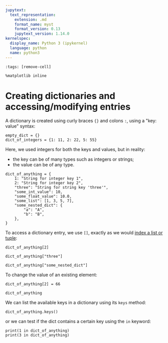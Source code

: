 ```yaml
---
jupytext:
  text_representation:
    extension: .md
    format_name: myst
    format_version: 0.13
    jupytext_version: 1.14.0
kernelspec:
  display_name: Python 3 (ipykernel)
  language: python
  name: python3
---
```


```{code-cell} ipython3
:tags: [remove-cell]

%matplotlib inline
```

# Creating dictionaries and accessing/modifying entries

A dictionary is created using curly braces `{}` and colons `:`, using a "key: value" syntax:

```{code-cell} ipython3
empty_dict = {}
dict_of_integers = {1: 11, 2: 22, 5: 55}
```

Here, we used integers for both the keys and values, but in reality:
- the key can be of many types such as integers or strings;
- the value can be of any type.

```{code-cell} ipython3
dict_of_anything = {
    1: "String for integer key 1",
    2: "String for integer key 2",
    "three": "String for string key 'three'",
    "some_int_value": 10,
    "some_float_value": 10.0,
    "some_list": [1, 3, 5, 7],
    "some_nested_dict": {
        "a": "A",
        "b": "B",
    },
}
```

To access a dictionary entry, we use `[]`, exactly as we would [index a list or tuple](python_lists_indexing.md):

```{code-cell} ipython3
dict_of_anything[2]
```

```{code-cell} ipython3
dict_of_anything["three"]
```

```{code-cell} ipython3
dict_of_anything["some_nested_dict"]
```

To change the value of an existing element:

```{code-cell} ipython3
dict_of_anything[2] = 66

dict_of_anything
```

We can list the available keys in a dictionary using its `keys` method:

```{code-cell} ipython3
dict_of_anything.keys()
```

or we can test if the dict contains a certain key using the `in` keyword:

```{code-cell} ipython3
print(1 in dict_of_anything)
print(3 in dict_of_anything)
```
